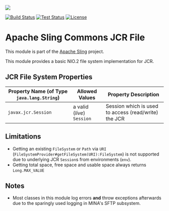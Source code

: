 [<img src="https://sling.apache.org/res/logos/sling.png"/>](https://sling.apache.org)

 [![Build Status](https://builds.apache.org/buildStatus/icon?job=Sling/sling-org-apache-sling-commons-jcr-file/master)](https://builds.apache.org/job/Sling/job/sling-org-apache-sling-commons-jcr-file/job/master) [![Test Status](https://img.shields.io/jenkins/t/https/builds.apache.org/job/Sling/job/sling-org-apache-sling-commons-jcr-file/job/master.svg)](https://builds.apache.org/job/Sling/job/sling-org-apache-sling-commons-jcr-file/job/master/test_results_analyzer/) [![License](https://img.shields.io/badge/License-Apache%202.0-blue.svg)](https://www.apache.org/licenses/LICENSE-2.0)

# Apache Sling Commons JCR File

This module is part of the [Apache Sling](https://sling.apache.org) project.

This module provides a basic NIO.2 file system implementation for JCR.

## JCR File System Properties

| Property Name (of Type `java.lang.String`) | Allowed Values | Property Description |
| ---- | ---- | ---- |
| `javax.jcr.Session` | a valid (_live_) `Session` | Session which is used to access (read/write) the JCR |

## Limitations

* Getting an existing `FileSystem` or `Path` via `URI` (`FileSystemProvider#getFileSystem(URI):FileSystem`) is not supported due to underlying JCR `Session`s from environments (`env`).
* Getting total space, free space and usable space always returns `Long.MAX_VALUE`

## Notes

* Most classes in this module log errors **and** throw exceptions afterwards due to the sparingly used logging in MINA's SFTP subsystem.
